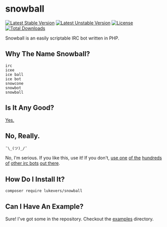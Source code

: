 # snowball
[![Latest Stable Version](https://poser.pugx.org/lukevers/snowball/v/stable)](https://packagist.org/packages/lukevers/snowball)
[![Latest Unstable Version](https://poser.pugx.org/lukevers/snowball/v/unstable)](https://packagist.org/packages/lukevers/snowball)
[![License](https://poser.pugx.org/lukevers/snowball/license)](https://packagist.org/packages/lukevers/snowball)
[![Total Downloads](https://poser.pugx.org/lukevers/snowball/downloads)](https://packagist.org/packages/lukevers/snowball)

Snowball is an easily scriptable IRC bot written in PHP.

## Why The Name Snowball?

```
irc
icee
ice ball
ice bot
snowcone
snowbot
snowball
```

## Is It Any Good?

[Yes.](https://news.ycombinator.com/item?id=3067434)

## No, Really.

`¯\_(ツ)_/¯`

No, I'm serious. If you like this, use it! If you don't, [use one](https://hubot.github.com/) [of the](https://github.com/ProgVal/Limnoria) [hundreds of](https://github.com/lukevers/kittens/) [other irc bots](http://wildphp.com/) [out there](http://phergie.org/).

## How Do I Install It?

```bash
composer require lukevers/snowball
```

## Can I Have An Example?

Sure! I've got some in the repository. Checkout the [examples](examples) directory.

